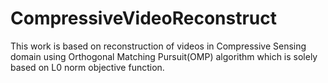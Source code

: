 # CompressiveVideoReconstruct

This work is based on reconstruction of videos in Compressive Sensing domain using Orthogonal Matching Pursuit(OMP) algorithm which is solely based on L0 norm objective function.  
